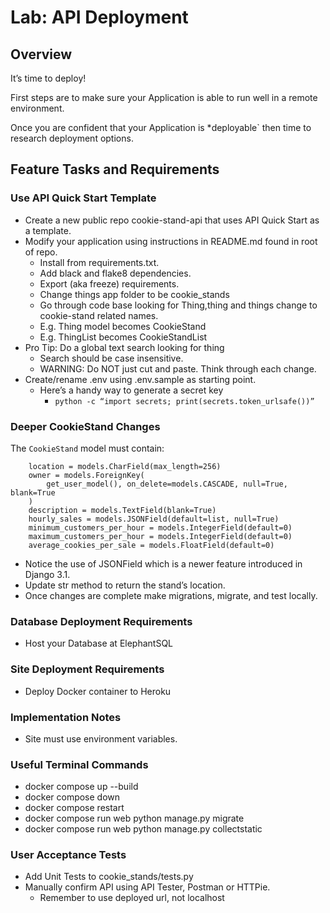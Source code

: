 # Lab: API Deployment
## Overview
It’s time to deploy!

First steps are to make sure your Application is able to run well in a remote environment.

Once you are confident that your Application is *deployable` then time to research deployment options.

## Feature Tasks and Requirements
### Use API Quick Start Template
- Create a new public repo cookie-stand-api that uses API Quick Start as a template.
- Modify your application using instructions in README.md found in root of repo.
  - Install from requirements.txt.
  - Add black and flake8 dependencies.
  - Export (aka freeze) requirements.
  - Change things app folder to be cookie_stands
  - Go through code base looking for Thing,thing and things change to cookie-stand related names.
  - E.g. Thing model becomes CookieStand
  - E.g. ThingList becomes CookieStandList
- Pro Tip: Do a global text search looking for thing
  - Search should be case insensitive.
  - WARNING: Do NOT just cut and paste. Think through each change.
- Create/rename .env using .env.sample as starting point.
  - Here’s a handy way to generate a secret key
    - ```python -c “import secrets; print(secrets.token_urlsafe())”```

### Deeper CookieStand Changes
The `CookieStand` model must contain:
```
    location = models.CharField(max_length=256)
    owner = models.ForeignKey(
        get_user_model(), on_delete=models.CASCADE, null=True, blank=True
    )
    description = models.TextField(blank=True)
    hourly_sales = models.JSONField(default=list, null=True)
    minimum_customers_per_hour = models.IntegerField(default=0)
    maximum_customers_per_hour = models.IntegerField(default=0)
    average_cookies_per_sale = models.FloatField(default=0)
```

- Notice the use of JSONField which is a newer feature introduced in Django 3.1.
- Update str method to return the stand’s location.
- Once changes are complete make migrations, migrate, and test locally.
### Database Deployment Requirements
- Host your Database at ElephantSQL
### Site Deployment Requirements
- Deploy Docker container to Heroku

### Implementation Notes
- Site must use environment variables.
### Useful Terminal Commands
- docker compose up --build
- docker compose down
- docker compose restart
- docker compose run web python manage.py migrate
- docker compose run web python manage.py collectstatic
### User Acceptance Tests
- Add Unit Tests to cookie_stands/tests.py
- Manually confirm API using API Tester, Postman or HTTPie.
  - Remember to use deployed url, not localhost
